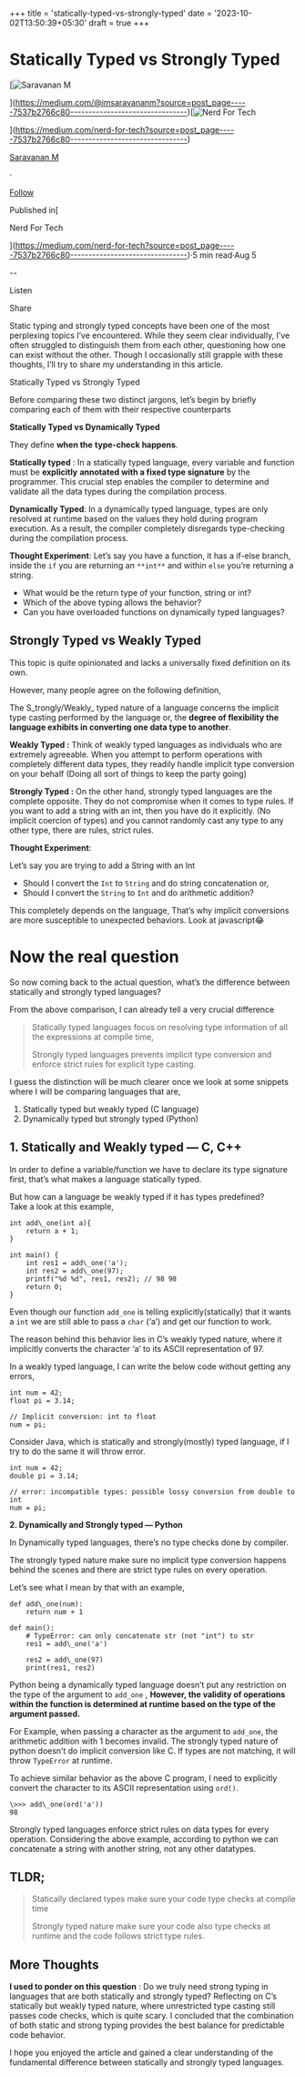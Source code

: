 +++
title = 'statically-typed-vs-strongly-typed'
date = '2023-10-02T13:50:39+05:30'
draft = true 
+++

Statically Typed vs Strongly Typed
==================================

[![Saravanan M](https://miro.medium.com/v2/resize:fill:88:88/1*fSLksJqmsL7E-IcsJXHrkw.jpeg)

](https://medium.com/@imsaravananm?source=post_page-----7537b2766c80--------------------------------)[![Nerd For Tech](https://miro.medium.com/v2/resize:fill:48:48/1*53-lvCPnPV4sTOmvcITDxw.png)

](https://medium.com/nerd-for-tech?source=post_page-----7537b2766c80--------------------------------)

[Saravanan M](https://medium.com/@imsaravananm?source=post_page-----7537b2766c80--------------------------------)

·

[Follow](https://medium.com/m/signin?actionUrl=https%3A%2F%2Fmedium.com%2F_%2Fsubscribe%2Fuser%2F31a87164ab1a&operation=register&redirect=https%3A%2F%2Fmedium.com%2Fnerd-for-tech%2Fstatically-typed-vs-strongly-typed-7537b2766c80&user=Saravanan+M&userId=31a87164ab1a&source=post_page-31a87164ab1a----7537b2766c80---------------------post_header-----------)

Published in[

Nerd For Tech

](https://medium.com/nerd-for-tech?source=post_page-----7537b2766c80--------------------------------)·5 min read·Aug 5

\--

Listen

Share

Static typing and strongly typed concepts have been one of the most perplexing topics I’ve encountered. While they seem clear individually, I’ve often struggled to distinguish them from each other, questioning how one can exist without the other. Though I occasionally still grapple with these thoughts, I’ll try to share my understanding in this article.

Statically Typed vs Strongly Typed

Before comparing these two distinct jargons, let’s begin by briefly comparing each of them with their respective counterparts

**Statically Typed vs Dynamically Typed**

They define **when the** **type-check happens**.

**Statically typed** : In a statically typed language, every variable and function must be **explicitly** **annotated with a fixed type signature** by the programmer. This crucial step enables the compiler to determine and validate all the data types during the compilation process.

**Dynamically Typed**: In a dynamically typed language, types are only resolved at runtime based on the values they hold during program execution. As a result, the compiler completely disregards type-checking during the compilation process.

**Thought Experiment**: Let’s say you have a function, it has a if-else branch, inside the `if` you are returning an `**int**` and within `else` you’re returning a string.

*   What would be the return type of your function, string or int?
*   Which of the above typing allows the behavior?
*   Can you have overloaded functions on dynamically typed languages?

Strongly Typed vs Weakly Typed
------------------------------

This topic is quite opinionated and lacks a universally fixed definition on its own.

However, many people agree on the following definition,

The S_trongly/Weakly_ typed nature of a language concerns the implicit type casting performed by the language or, the **degree of flexibility the language exhibits in converting one data type to another**.

**Weakly Typed :** Think of weakly typed languages as individuals who are extremely agreeable. When you attempt to perform operations with completely different data types, they readily handle implicit type conversion on your behalf (Doing all sort of things to keep the party going)

**Strongly Typed :** On the other hand, strongly typed languages are the complete opposite. They do not compromise when it comes to type rules. If you want to add a string with an int, then you have do it explicitly. (No implicit coercion of types) and you cannot randomly cast any type to any other type, there are rules, strict rules.

**Thought Experiment**:

Let’s say you are trying to add a String with an Int

*   Should I convert the `Int` to `String` and do string concatenation or,
*   Should I convert the `String` to `Int` and do arithmetic addition?

This completely depends on the language, That’s why implicit conversions are more susceptible to unexpected behaviors. Look at javascript😂

Now the real question
=====================

So now coming back to the actual question, what’s the difference between statically and strongly typed languages?

From the above comparison, I can already tell a very crucial difference

> Statically typed languages focus on resolving type information of all the expressions at compile time,
> 
> Strongly typed languages prevents implicit type conversion and enforce strict rules for explicit type casting.

I guess the distinction will be much clearer once we look at some snippets where I will be comparing languages that are,

1.  Statically typed but weakly typed (C language)
2.  Dynamically typed but strongly typed (Python)

1\. Statically and Weakly typed — C, C++
----------------------------------------

In order to define a variable/function we have to declare its type signature first, that’s what makes a language statically typed.

But how can a language be weakly typed if it has types predefined?  
Take a look at this example,

```
int add\_one(int a){  
    return a + 1;  
}  
  
int main() {  
    int res1 = add\_one('a');  
    int res2 = add\_one(97);  
    printf("%d %d", res1, res2); // 98 98  
    return 0;  
}
```

Even though our function `add_one` is telling explicitly(statically) that it wants a `int` we are still able to pass a `char` (‘a’) and get our function to work.

The reason behind this behavior lies in C’s weakly typed nature, where it implicitly converts the character ‘a’ to its ASCII representation of 97.

In a weakly typed language, I can write the below code without getting any errors,

```
int num = 42;  
float pi = 3.14;  
          
// Implicit conversion: int to float  
num = pi;
```

Consider Java, which is statically and strongly(mostly) typed language, if I try to do the same it will throw error.

```
int num = 42;  
double pi = 3.14;  
        
// error: incompatible types: possible lossy conversion from double to int  
num = pi;
```

**2\. Dynamically and Strongly typed — Python**

In Dynamically typed languages, there’s no type checks done by compiler.

The strongly typed nature make sure no implicit type conversion happens behind the scenes and there are strict type rules on every operation.

Let’s see what I mean by that with an example,

```
def add\_one(num):  
    return num + 1   
  
def main():  
    # TypeError: can only concatenate str (not "int") to str  
    res1 = add\_one('a')   
  
    res2 = add\_one(97)  
    print(res1, res2) 
```

Python being a dynamically typed language doesn’t put any restriction on the type of the argument to `add_one` , **However, the validity of operations within the function is determined at runtime based on the type of the argument passed.**

For Example, when passing a character as the argument to `add_one`, the arithmetic addition with 1 becomes invalid. The strongly typed nature of python doesn’t do implicit conversion like C. If types are not matching, it will throw `TypeError` at runtime.

To achieve similar behavior as the above C program, I need to explicitly convert the character to its ASCII representation using `ord()`.

```
\>>> add\_one(ord('a'))  
98
```

Strongly typed languages enforce strict rules on data types for every operation. Considering the above example, according to python we can concatenate a string with another string, not any other datatypes.

TLDR;
-----

> Statically declared types make sure your code type checks at compile time
> 
> Strongly typed nature make sure your code also type checks at runtime and the code follows strict type rules.

More Thoughts
-------------

**I used to ponder on this question** : Do we truly need strong typing in languages that are both statically and strongly typed? Reflecting on C’s statically but weakly typed nature, where unrestricted type casting still passes code checks, which is quite scary. I concluded that the combination of both static and strong typing provides the best balance for predictable code behavior.

I hope you enjoyed the article and gained a clear understanding of the fundamental difference between statically and strongly typed languages.

